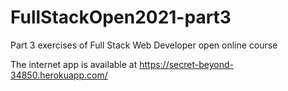 # FullStackOpen2021-part3
Part 3 exercises of Full Stack Web Developer open online course

The internet app is available at https://secret-beyond-34850.herokuapp.com/